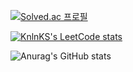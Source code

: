[![Solved.ac
프로필](http://mazassumnida.wtf/api/v2/generate_badge?boj=us980525)](https://solved.ac/us980525)  

[![KnlnKS's LeetCode stats](https://leetcode-stats-six.vercel.app/api?username=Alice-1012&theme=dark)](https://github.com/KnlnKS/leetcode-stats)

![Anurag's GitHub stats](https://github-readme-stats.vercel.app/api?username=Alice-1012&theme=prussian&show_icons=true)

<!---
Alice-1012/Alice-1012 is a ✨ special ✨ repository because its `README.md` (this file) appears on your GitHub profile.
You can click the Preview link to take a look at your changes.
--->
